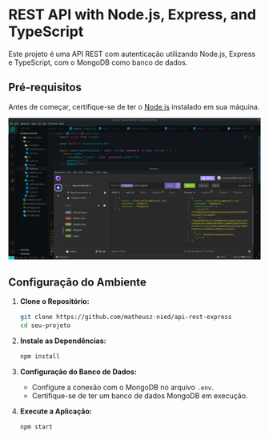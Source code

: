# REST API with Node.js, Express, and TypeScript

Este projeto é uma API REST com autenticação utilizando Node.js, Express e TypeScript, com o MongoDB como banco de dados.



## Pré-requisitos

Antes de começar, certifique-se de ter o [Node.js](https://nodejs.org/) instalado em sua máquina.

![Imagem do Projeto](./apirest.png)

## Configuração do Ambiente

1. **Clone o Repositório:**
   ```bash
   git clone https://github.com/matheusz-nied/api-rest-express
   cd seu-projeto
   ```

2. **Instale as Dependências:**
   ```bash
   npm install
   ```

3. **Configuração do Banco de Dados:**
   - Configure a conexão com o MongoDB no arquivo `.env`.
   - Certifique-se de ter um banco de dados MongoDB em execução.

4. **Execute a Aplicação:**
   ```bash
   npm start
   ```

